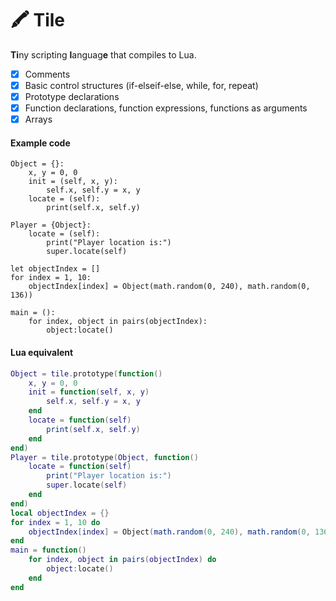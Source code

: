 # 🖍️ Tile
**Ti**ny scripting **l**anguag**e** that compiles to Lua.

- [x] Comments
- [x] Basic control structures (if-elseif-else, while, for, repeat)
- [x] Prototype declarations
- [x] Function declarations, function expressions, functions as arguments
- [x] Arrays

#### Example code
`````
Object = {}:
	x, y = 0, 0
	init = (self, x, y):
		self.x, self.y = x, y
	locate = (self):
		print(self.x, self.y)

Player = {Object}:
	locate = (self):
		print("Player location is:")
		super.locate(self)

let objectIndex = []
for index = 1, 10:
	objectIndex[index] = Object(math.random(0, 240), math.random(0, 136))

main = ():
	for index, object in pairs(objectIndex):
		object:locate()
`````

#### Lua equivalent
````` lua
Object = tile.prototype(function()
	x, y = 0, 0
	init = function(self, x, y)
		self.x, self.y = x, y
	end
	locate = function(self)
		print(self.x, self.y)
	end
end)
Player = tile.prototype(Object, function()
	locate = function(self)
		print("Player location is:")
		super.locate(self)
	end
end)
local objectIndex = {}
for index = 1, 10 do
	objectIndex[index] = Object(math.random(0, 240), math.random(0, 136))
end
main = function()
	for index, object in pairs(objectIndex) do
		object:locate()
	end
end
`````
